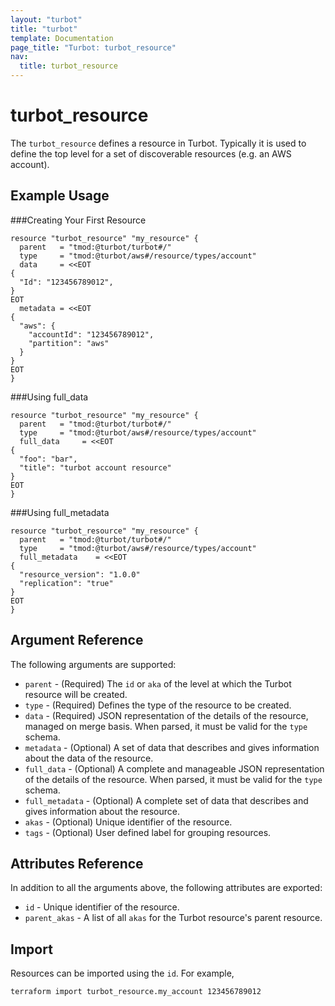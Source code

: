 ```yaml
---
layout: "turbot"
title: "turbot"
template: Documentation
page_title: "Turbot: turbot_resource"
nav:
  title: turbot_resource
---
```


# turbot_resource

The `turbot_resource` defines a resource in Turbot. Typically it is used to define the top level for a set of discoverable resources (e.g. an AWS account).

## Example Usage

###Creating Your First Resource

```hcl
resource "turbot_resource" "my_resource" {
  parent   = "tmod:@turbot/turbot#/"
  type     = "tmod:@turbot/aws#/resource/types/account"
  data     = <<EOT
{
  "Id": "123456789012",
}
EOT
  metadata = <<EOT
{
  "aws": {
    "accountId": "123456789012",
    "partition": "aws"
  }
}
EOT
}
```

###Using full_data

```hcl
resource "turbot_resource" "my_resource" {
  parent   = "tmod:@turbot/turbot#/"
  type     = "tmod:@turbot/aws#/resource/types/account"
  full_data     = <<EOT
{
  "foo": "bar",
  "title": "turbot account resource"
}
EOT
}
```

###Using full_metadata

```hcl
resource "turbot_resource" "my_resource" {
  parent   = "tmod:@turbot/turbot#/"
  type     = "tmod:@turbot/aws#/resource/types/account"
  full_metadata    = <<EOT
{
  "resource_version": "1.0.0"
  "replication": "true"
}
EOT
}
```

## Argument Reference

The following arguments are supported:

- `parent` - (Required) The `id` or `aka` of the level at which the Turbot resource will be created.
- `type` - (Required) Defines the type of the resource to be created.
- `data` - (Required) JSON representation of the details of the resource, managed on merge basis. When parsed, it must be valid for the `type` schema.
- `metadata` - (Optional) A set of data that describes and gives information about the data of the resource.
- `full_data` - (Optional) A complete and manageable JSON representation of the details of the resource. When parsed, it must be valid for the `type` schema.
- `full_metadata` - (Optional) A complete set of data that describes and gives information about the resource.
- `akas` - (Optional) Unique identifier of the resource.
- `tags` - (Optional) User defined label for grouping resources.

## Attributes Reference

In addition to all the arguments above, the following attributes are exported:

- `id` - Unique identifier of the resource.
- `parent_akas` - A list of all `akas` for the Turbot resource's parent resource.

## Import

Resources can be imported using the `id`. For example,

```
terraform import turbot_resource.my_account 123456789012
```
